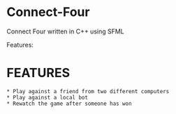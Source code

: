 # Connect-Four
Connect Four written in C++ using SFML

Features:
# FEATURES #
    * Play against a friend from two different computers
    * Play against a local bot
    * Rewatch the game after someone has won
